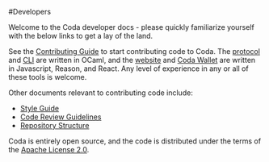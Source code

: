 #Developers

Welcome to the Coda developer docs - please quickly familiarize yourself with the below links to get a lay of the land.

See the [Contributing Guide](https://github.com/CodaProtocol/coda/blob/master/CONTRIBUTING.md) to start contributing code to Coda. The [protocol](https://github.com/CodaProtocol/coda/tree/master/src) and [CLI](https://github.com/CodaProtocol/coda/tree/master/src/app/cli) are written in OCaml, and the [website](https://github.com/CodaProtocol/coda/tree/master/frontend/website) and [Coda Wallet](https://github.com/CodaProtocol/coda/tree/master/frontend/wallet) are written in Javascript, Reason, and React. Any level of experience in any or all of these tools is welcome.

Other documents relevant to contributing code include:

- [Style Guide](developers/style-guide)
- [Code Review Guidelines](developers/code-review)
- [Repository Structure](developers/repo-structure)

Coda is entirely open source, and the code is distributed under the terms of the [Apache License 2.0](https://github.com/CodaProtocol/coda/blob/master/LICENSE).